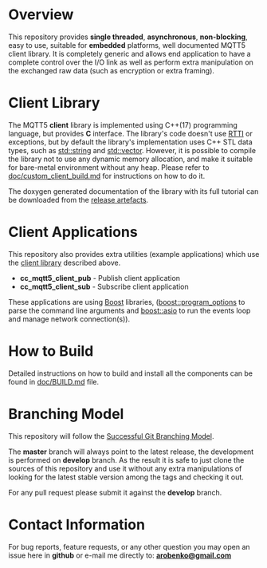 # Overview
This repository provides **single threaded**, **asynchronous**, **non-blocking**, easy to
use, suitable for **embedded** platforms, well documented MQTT5 client library.
It is completely generic and allows end application to have a complete control
over the I/O link as well as perform extra manipulation on the exchanged
raw data (such as encryption or extra framing).

# Client Library
The MQTT5 **client** library is implemented
using C++(17) programming language, but provides **C** interface. The library's
code doesn't use [RTTI](https://en.wikipedia.org/wiki/Run-time_type_information)
or exceptions, but by default
the library's implementation uses C++ STL data types, such as
[std::string](http://en.cppreference.com/w/cpp/string/basic_string) and
[std::vector](http://en.cppreference.com/w/cpp/container/vector). However,
it is possible to compile the library not to use any dynamic memory allocation,
and make it suitable for bare-metal environment without any heap. Please
refer to [doc/custom_client_build.md](doc/custom_client_build.md) for instructions on
how to do it.

The doxygen generated documentation of the library with its full tutorial can
be downloaded from the [release artefacts](releases).

# Client Applications
This repository also provides extra utilities (example applications) which
use the [client library](#client-library) described above.

* **cc_mqtt5_client_pub** - Publish client application
* **cc_mqtt5_client_sub** - Subscribe client application

These applications are using [Boost](https://www.boost.org) libraries,
([boost::program_options](https://www.boost.org/doc/libs/1_83_0/doc/html/program_options.html)
to parse the command line arguments and
[boost::asio](https://www.boost.org/doc/libs/1_83_0/doc/html/boost_asio.html) to run
the events loop and manage network connection(s)).

# How to Build
Detailed instructions on how to build and install all the components can be
found in [doc/BUILD.md](doc/BUILD.md) file.

# Branching Model
This repository will follow the
[Successful Git Branching Model](http://nvie.com/posts/a-successful-git-branching-model/).

The **master** branch will always point to the latest release, the
development is performed on **develop** branch. As the result it is safe
to just clone the sources of this repository and use it without
any extra manipulations of looking for the latest stable version among the tags and
checking it out.

For any pull request please submit it against the **develop** branch.

# Contact Information
For bug reports, feature requests, or any other question you may open an issue
here in **github** or e-mail me directly to: **arobenko@gmail.com**
